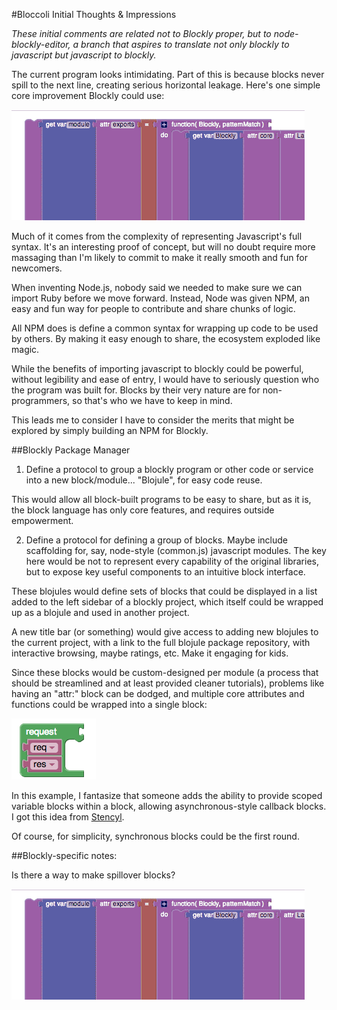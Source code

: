 #Bloccoli Initial Thoughts & Impressions

*These initial comments are related not to Blockly proper, but to node-blockly-editor, a branch that aspires to translate not only blockly to javascript but javascript to blockly.*

The current program looks intimidating.  Part of this is because blocks never spill to the next line, creating serious horizontal leakage.  Here's one simple core improvement Blockly could use:

![Spillover blocks](img/overflow-idea.gif)


Much of it comes from the complexity of representing Javascript's full syntax.  It's an interesting proof of concept, but will no doubt require more massaging than I'm likely to commit to make it really smooth and fun for newcomers.

When inventing Node.js, nobody said we needed to make sure we can import Ruby before we move forward.  Instead, Node was given NPM, an easy and fun way for people to contribute and share chunks of logic.

All NPM does is define a common syntax for wrapping up code to be used by others.  By making it easy enough to share, the ecosystem exploded like magic.

While the benefits of importing javascript to blockly could be powerful, without legibility and ease of entry, I would have to seriously question who the program was built for.  Blocks by their very nature are for non-programmers, so that's who we have to keep in mind.

This leads me to consider I have to consider the merits that might be explored by simply building an NPM for Blockly.

##Blockly Package Manager

1) Define a protocol to group a blockly program or other code or service into a new block/module... "Blojule", for easy code reuse.

This would allow all block-built programs to be easy to share, but as it is, the block language has only core features, and requires outside empowerment.

2) Define a protocol for defining a group of blocks.  Maybe include scaffolding for, say, node-style (common.js) javascript modules.  The key here would be not to represent every capability of the original libraries, but to expose key useful components to an intuitive block interface.

These blojules would define sets of blocks that could be displayed in a list added to the left sidebar of a blockly project, which itself could be wrapped up as a blojule and used in another project.

A new title bar (or something) would give access to adding new blojules to the current project, with a link to the full blojule package repository, with interactive browsing, maybe ratings, etc.  Make it engaging for kids.

Since these blocks would be custom-designed per module (a process that should be streamlined and at least provided cleaner tutorials), problems like having an "attr:" block can be dodged, and multiple core attributes and functions could be wrapped into a single block:

![Callback block](img/request.gif)

In this example, I fantasize that someone adds the ability to provide scoped variable blocks within a block, allowing asynchronous-style callback blocks.  I got this idea from [Stencyl](http://www.stencyl.com).

Of course, for simplicity, synchronous blocks could be the first round.

##Blockly-specific notes:

Is there a way to make spillover blocks?

![Spillover block](img/overflow-idea.gif)